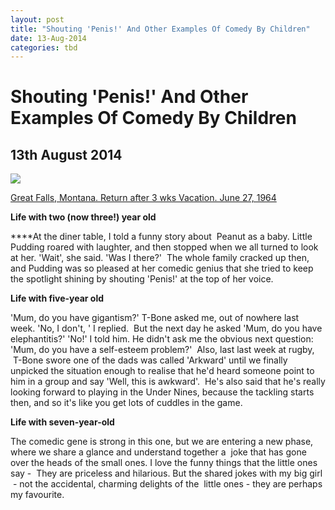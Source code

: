 ```yaml
---
layout: post
title: "Shouting 'Penis!' And Other Examples Of Comedy By Children"
date: 13-Aug-2014
categories: tbd
---
```


# Shouting 'Penis!' And Other Examples Of Comedy By Children

## 13th August 2014

 

<img class="photo-horiz" src="http://www.shorpy.com/files/images/vacation_1960s_00.jpg" />

<a href="http://www.shorpy.com/1960-chevrolet-parkwood?size=_original#caption">Great Falls,   Montana. Return after 3 wks Vacation. June 27, 1964</a>

**Life with two (now three!) year old**

****At the diner table, I told a funny story about  Peanut as a baby. Little Pudding roared with laughter, and then stopped when we all turned to look at her. 'Wait', she said. 'Was I there?'  The whole family cracked up then, and Pudding was so pleased at her comedic genius that she tried to keep the spotlight shining by shouting 'Penis!' at the top of her voice.

**Life with five-year old**

'Mum, do you have gigantism?' T-Bone asked me, out of nowhere last week. 'No, I don't, ' I replied.  But the next day he asked 'Mum, do you have elephantitis?' 'No!' I told him. He didn't ask me the obvious next question: 'Mum, do you have a self-esteem problem?'  Also, last last week at rugby,  T-Bone swore one of the dads was called 'Arkward' until we finally unpicked the situation enough to realise that he'd heard someone point to him in a group and say 'Well, this is awkward'.  He's also said that he's really looking forward to playing in the Under Nines, because the tackling starts then, and so it's like you get lots of cuddles in the game.

**Life with seven-year-old**

The comedic gene is strong in this one, but we are entering a new phase, where we share a glance and understand together a  joke that has gone over the heads of the small ones. I love the funny things that the little ones say -  They are priceless and hilarious. But the shared jokes with my big girl  - not the accidental, charming delights of the  little ones - they are perhaps my favourite.
